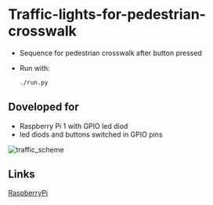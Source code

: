 # Traffic-lights-for-pedestrian-crosswalk

- Sequence for pedestrian crosswalk after button pressed

- Run with:

    ```bash
    ./run.py
    ```

## Doveloped for

- Raspberry Pi 1 with GPIO led diod
- led diods and buttons switched in GPIO pins

![traffic_scheme](https://user-images.githubusercontent.com/11961745/98423484-0159b300-208f-11eb-9f64-46026f50c545.jpg)

## Links

[RaspberryPi](https://www.raspberrypi.org/)
